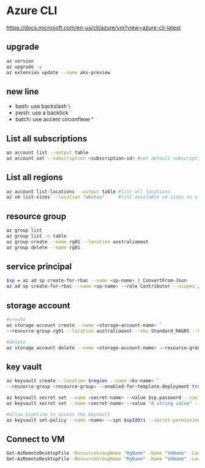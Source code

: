 # Azure CLI

https://docs.microsoft.com/en-us/cli/azure/vm?view=azure-cli-latest

## upgrade
```sh
az version
az upgrade -y
az extension update --name aks-preview
```

## new line
- bash: use backslash \
- pwsh: use a backtick `
- batch: use accent circonflexe ^

## List all subscriptions
```sh
az account list --output table
az account set --subscription <subscription-id> #set default subscription
```

## List all regions
```sh
az account list-locations --output table #list all locations
az vm list-sizes --location "westus"     #list available vm sizes in a specific location
```

## resource group
```sh
az group list
az group list -o table
az group create --name rg01 --location australiaeast
az group delete --name rg01
```

## service principal
```sh
$sp = az ad sp create-for-rbac --name <sp-name> | ConvertFrom-Json
az ad sp create-for-rbac --name <sp-name> --role Contributor --scopes /subscriptions/<subscription-id>
```

## storage account
```sh
#create
az storage account create --name <storage-account-name> `
--resource-group rg01 --location australiaeast --sku Standard_RAGRS --kind StorageV2

#delete
az storage account delete --name <storage-account-name> --resource-group <resource-group>
```

## key vault
```sh
az keyvault create --location $region --name <kv-name> `
--resource-group <resource-group> --enabled-for-template-deployment true

az keyvault secret set --name <secret-name> --value $sp.password --vault-name <vault-name>
az keyvault secret set --name <secret-name> --value "A string value" --vault-name <vault-name>

#allow pipeline to access the keyvault
az keyvault set-policy --name <name> --spn $spIdUri --secret-permissions get list
```

## Connect to VM
```sh
Get-AzRemoteDesktopFile -ResourceGroupName "RgName" -Name "VmName" -Launch #connect to VM using PowerShell
Get-AzRemoteDesktopFile -ResourceGroupName "RgName" -Name "VmName" -LocalPath "C:\Path\to\folder" #save RDP file for future use
```
